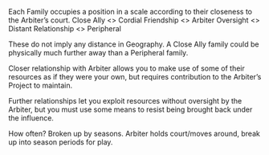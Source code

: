 Each Family occupies a position in a scale according to their closeness to the Arbiter’s court.
Close Ally \<\> Cordial Friendship \<\> Arbiter Oversight \<\> Distant Relationship \<\> Peripheral

These do not imply any distance in Geography. A Close Ally family could be physically much further away than a Peripheral family.

Closer relationship with Arbiter allows you to make use of some of their resources as if they were your own, but requires contribution to the Arbiter’s Project to maintain.

Further relationships let you exploit resources without oversight by the Arbiter, but you must use some means to resist being brought back under the influence.

How often? Broken up by seasons. Arbiter holds court/moves around, break up into season periods for play. 

